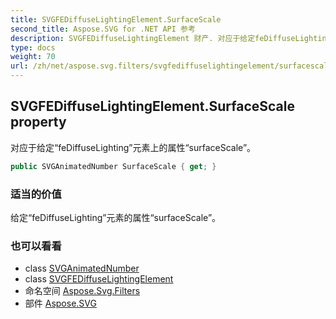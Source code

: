 ```yaml
---
title: SVGFEDiffuseLightingElement.SurfaceScale
second_title: Aspose.SVG for .NET API 参考
description: SVGFEDiffuseLightingElement 财产. 对应于给定feDiffuseLighting元素上的属性surfaceScale
type: docs
weight: 70
url: /zh/net/aspose.svg.filters/svgfediffuselightingelement/surfacescale/
---
```

## SVGFEDiffuseLightingElement.SurfaceScale property

对应于给定“feDiffuseLighting”元素上的属性“surfaceScale”。

```csharp
public SVGAnimatedNumber SurfaceScale { get; }
```

### 适当的价值

给定“feDiffuseLighting”元素的属性“surfaceScale”。

### 也可以看看

* class [SVGAnimatedNumber](../../../aspose.svg.datatypes/svganimatednumber/)
* class [SVGFEDiffuseLightingElement](../)
* 命名空间 [Aspose.Svg.Filters](../../svgfediffuselightingelement/)
* 部件 [Aspose.SVG](../../../)


